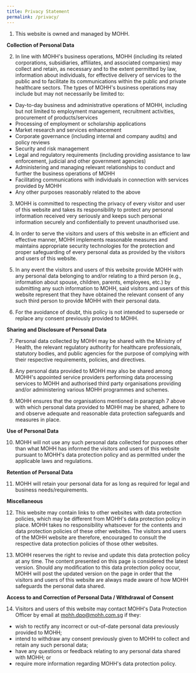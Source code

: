 ```yaml
---
title: Privacy Statement
permalink: /privacy/
---
```

1.  This website is owned and managed by MOHH.

**Collection of Personal Data**

2.  In line with MOHH's business operations, MOHH (including its related corporations, subsidiaries, affiliates, and associated companies) may collect and retain, as necessary and to the extent permitted by law, information about individuals, for effective delivery of services to the public and to facilitate its communications within the public and private healthcare sectors. The types of MOHH's business operations may include but may not necessarily be limited to:

*   Day-to-day business and administrative operations of MOHH, including but not limited to employment management, recruitment activities, procurement of products/services
*   Processing of employment or scholarship applications
*   Market research and services enhancement
*   Corporate governance (including internal and company audits) and policy reviews
*   Security and risk management
*   Legal and regulatory requirements (including providing assistance to law enforcement, judicial and other government agencies)
*   Administering and managing relevant relationships to conduct and further the business operations of MOHH
*   Facilitating communications with individuals in connection with services provided by MOHH
*   Any other purposes reasonably related to the above

3.  MOHH is committed to respecting the privacy of every visitor and user of this website and takes its responsibility to protect any personal information received very seriously and keeps such personal information securely and confidentially to prevent unauthori​sed use.

4.  In order to serve the visitors and users of this website in an efficient and effective manner, MOHH implements reasonable measures and maintains appropriate security technologies for the protection and proper safeguarding of every personal data as provided by the visitors and users of this website.

5.  In any event the visitors and users of this website provide MOHH with any personal data belonging to and/or relating to a third person (e.g., information about spouse, children, parents, employees, etc.) by submitting any such information to MOHH, said visitors and users of this website represent that they have obtained the relevant consent of any such third person to provide MOHH with their personal data.

6.  For the avoidance of doubt, this policy is not intended to supersede or replace any consent previously provided to MOHH.

**Sharing and Disclosure of Personal Data**

7.  Personal data collected by MOHH may be shared with the Ministry of Health, the relevant regulatory authority for healthcare professionals, statutory bodies, and public agencies for the purpose of complying with their respective requirements, policies, and directives.

8.  Any personal data provided to MOHH may also be shared among MOHH's appointed service providers performing data processing services to MOHH and authorised third party organisations providing and/or administering various MOHH programmes and schemes.

9.  MOHH ensures that the organisations mentioned in paragraph 7 above with which personal data provided to MOHH may be shared, adhere to and observe adequate and reasonable data protection safeguards and measures in place.

**Use of Personal Data**

10.  MOHH will not use any such personal data collected for purposes other than what MOHH has informed the visitors and users of this website pursuant to MOHH's data protection policy and as permitted under the applicable laws and regulations.

**Retention of Personal Data**

11.  MOHH will retain your personal data for as long as required for legal and business needs/requirements.

**Miscellaneous**

12.  This website may contain links to other websites with data protection policies, which may be different from MOHH's data protection policy in place. MOHH takes no responsibility whatsoever for the contents and data protection policies of these other websites. The visitors and users of the MOHH website are therefore, encouraged to consult the respective data protection policies of those other websites.

13.  MOHH reserves the right to revise and update this data protection policy at any time. The content presented on this page is considered the latest version. Should any modification to this data protection policy occur, MOHH will post the updated version on the page in order that the visitors and users of this website are always made aware of how MOHH safeguards the personal data shared.

**Access to and Correction of Personal Data / Withdrawal of Consent**

14.  Visitors and users of this website may contact MOHH's Data Protection Officer by email at [mohh.dpo@mohh.com.sg](mailto:mohh.dpo@mohh.com.sg) if they:

*  wish to rectify any incorrect or out-of-date personal data previously provided to MOHH;
*   intend to withdraw any consent previously given to MOHH to collect and retain any such personal data;
*   have any questions or feedback relating to any personal data shared with MOHH; or
*   require more information regarding MOHH's data protection policy.